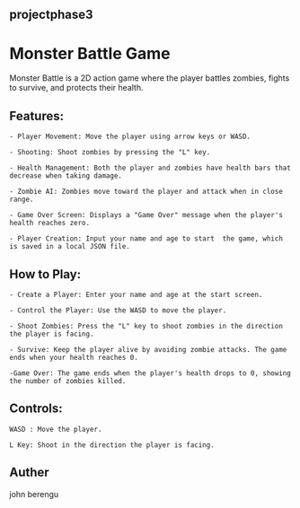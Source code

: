 ## projectphase3

# Monster Battle Game

Monster Battle is a 2D action game where the player battles zombies, fights to survive,  and protects their health.

## Features:

    - Player Movement: Move the player using arrow keys or WASD.

    - Shooting: Shoot zombies by pressing the "L" key.

    - Health Management: Both the player and zombies have health bars that decrease when taking damage.

    - Zombie AI: Zombies move toward the player and attack when in close range.

    - Game Over Screen: Displays a "Game Over" message when the player's health reaches zero.

    - Player Creation: Input your name and age to start  the game, which is saved in a local JSON file.

## How to Play:

    - Create a Player: Enter your name and age at the start screen.

    - Control the Player: Use the WASD to move the player.

    - Shoot Zombies: Press the "L" key to shoot zombies in the direction the player is facing.

    - Survive: Keep the player alive by avoiding zombie attacks. The game ends when your health reaches 0.

    -Game Over: The game ends when the player's health drops to 0, showing the number of zombies killed.

## Controls:

    WASD : Move the player.

    L Key: Shoot in the direction the player is facing.

## Auther
john berengu